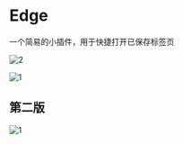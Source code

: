 # Edge
一个简易的小插件，用于快捷打开已保存标签页

![2](https://user-images.githubusercontent.com/95969192/189577194-6d95175b-8856-440a-b524-8ac00a8124ad.png)

![1](https://user-images.githubusercontent.com/95969192/189577188-33c3b650-df24-473c-a2f1-8de74fa6df07.png)

## 第二版
![1](https://user-images.githubusercontent.com/95969192/193416274-2d4f4751-c5d2-42c4-8583-38c9b37cc46b.png)
